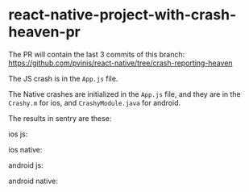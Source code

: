 # react-native-project-with-crash-heaven-pr

The PR will contain the last 3 commits of this branch:
https://github.com/pvinis/react-native/tree/crash-reporting-heaven

The JS crash is in the `App.js` file.

The Native crashes are initialized in the `App.js` file, and they are in the `Crashy.m` for ios, and `CrashyModule.java` for android.

The results in sentry are these:

ios js:

ios native:

android js:

android native:
